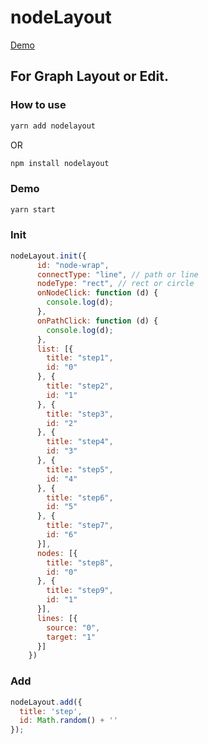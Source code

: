 # nodeLayout

<a href="https://zkboxing.com/nodeLayout/" target="_blank">Demo</a>

## For Graph Layout or Edit.

### How to use

```bash
yarn add nodelayout
```
OR
```bash
npm install nodelayout
```

### Demo
```bash
yarn start
```

### Init
```js
nodeLayout.init({
      id: "node-wrap",
      connectType: "line", // path or line
      nodeType: "rect", // rect or circle
      onNodeClick: function (d) {
        console.log(d);
      },
      onPathClick: function (d) {
        console.log(d);
      },
      list: [{
        title: "step1",
        id: "0"
      }, {
        title: "step2",
        id: "1"
      }, {
        title: "step3",
        id: "2"
      }, {
        title: "step4",
        id: "3"
      }, {
        title: "step5",
        id: "4"
      }, {
        title: "step6",
        id: "5"
      }, {
        title: "step7",
        id: "6"
      }],
      nodes: [{
        title: "step8",
        id: "0"
      }, {
        title: "step9",
        id: "1"
      }],
      lines: [{
        source: "0",
        target: "1"
      }]
    })
```
### Add
```js
nodeLayout.add({
  title: 'step',
  id: Math.random() + ''
});
```